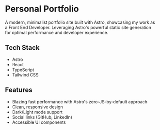 # Personal Portfolio

A modern, minimalist portfolio site built with Astro, showcasing my work as a Front End Developer. Leveraging Astro's powerful static site generation for optimal performance and developer experience.

## Tech Stack

- Astro
- React
- TypeScript
- Tailwind CSS

## Features

- Blazing fast performance with Astro's zero-JS-by-default approach
- Clean, responsive design
- Dark/Light mode support
- Social links (GitHub, LinkedIn)
- Accessible UI components
